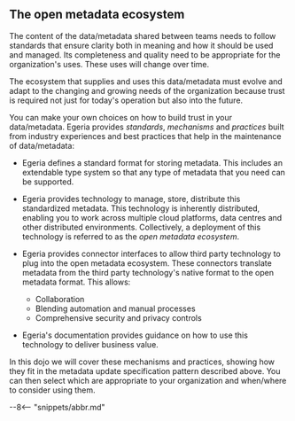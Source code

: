 <!-- SPDX-License-Identifier: CC-BY-4.0 -->
<!-- Copyright Contributors to the ODPi Egeria project 2020. -->


## The open metadata ecosystem

The content of the data/metadata shared between teams needs to follow standards that ensure clarity both in meaning and how it should be used and managed.  Its completeness and quality need to be appropriate for the organization's uses.  These uses will change over time.

The ecosystem that supplies and uses this data/metadata must evolve and adapt to the changing and growing needs of the organization because trust is required not just for today's operation but also into the future.

You can make your own choices on how to build trust in your data/metadata.  Egeria provides *standards*, *mechanisms* and *practices* built from industry experiences and best practices that help in the maintenance of data/metadata:

* Egeria defines a standard format for storing metadata.  This includes an extendable type system so that any type of metadata that you need can be supported.

* Egeria provides technology to manage, store, distribute this standardized metadata.  This technology is inherently distributed, enabling you to work across multiple cloud platforms, data centres and other distributed environments. Collectively, a deployment of this technology is referred to as the *open metadata ecosystem*.

* Egeria provides connector interfaces to allow third party technology to plug into the open metadata ecosystem.  These connectors translate metadata from the third party technology's native format to the open metadata format.  This allows:
  
  * Collaboration
  * Blending automation and manual processes
  * Comprehensive security and privacy controls

* Egeria's documentation provides guidance on how to use this technology to deliver business value.

In this dojo we will cover these mechanisms and practices, showing how they fit in the metadata update specification pattern described above.  You can then select which are appropriate to your organization and when/where to consider using them.


--8<-- "snippets/abbr.md"
